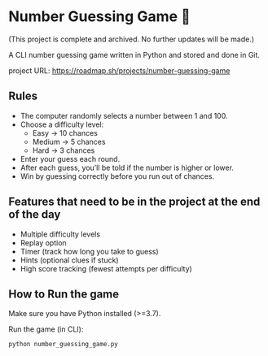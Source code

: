 # Number Guessing Game 🎲 

(This project is complete and archived. No further updates will be made.)

A CLI number guessing game written in Python and stored and done in Git.

project URL: https://roadmap.sh/projects/number-guessing-game

## Rules
- The computer randomly selects a number between 1 and 100.
- Choose a difficulty level:
  - Easy → 10 chances
  - Medium → 5 chances
  - Hard → 3 chances
- Enter your guess each round.
- After each guess, you’ll be told if the number is higher or lower.
- Win by guessing correctly before you run out of chances.

## Features that need to be in the project at the end of the day
- Multiple difficulty levels
- Replay option
- Timer (track how long you take to guess)
- Hints (optional clues if stuck)
- High score tracking (fewest attempts per difficulty)

## How to Run the game
Make sure you have Python installed (>=3.7).

Run the game (in CLI):
```bash
python number_guessing_game.py

